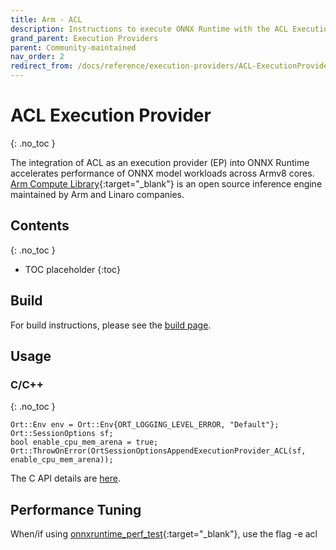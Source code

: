```yaml
---
title: Arm - ACL
description: Instructions to execute ONNX Runtime with the ACL Execution Provider
grand_parent: Execution Providers
parent: Community-maintained
nav_order: 2
redirect_from: /docs/reference/execution-providers/ACL-ExecutionProvider
---
```


# ACL Execution Provider
{: .no_toc }

The integration of ACL as an execution provider (EP) into ONNX Runtime accelerates performance of ONNX model workloads across Armv8 cores. [Arm Compute Library](https://github.com/ARM-software/ComputeLibrary){:target="_blank"} is an open source inference engine maintained by Arm and Linaro companies.


## Contents
{: .no_toc }

* TOC placeholder
{:toc}


## Build
For build instructions, please see the [build page](../../build/eps.md#arm-compute-library).

## Usage
### C/C++
{: .no_toc }

```
Ort::Env env = Ort::Env{ORT_LOGGING_LEVEL_ERROR, "Default"};
Ort::SessionOptions sf;
bool enable_cpu_mem_arena = true;
Ort::ThrowOnError(OrtSessionOptionsAppendExecutionProvider_ACL(sf, enable_cpu_mem_arena));
```
The C API details are [here](../../get-started/with-c.html).

## Performance Tuning
When/if using [onnxruntime_perf_test](https://github.com/microsoft/onnxruntime/tree/main/onnxruntime/test/perftest){:target="_blank"}, use the flag -e acl
